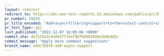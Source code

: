 ```yaml
---
layout: redirect
redirect_to: https://a8c-woo-test-reports.s3.amazonaws.com/public/pr/35839/api/index.html
pr_number: 35839
pr_title_encoded: "Add+async+filtering+support+to+the+select-control+component"
pr_test_type: api
last_published: "2022-12-07 16:09:06 +0000"
commit_sha: de71f4a3cd1045ff7daf9b79d492890e3bdbdd2c
commit_message: "Apply more comment suggestions"
branch_name: add/35076-add-async-support
---
```

